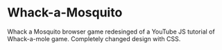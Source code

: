 # Whack-a-Mosquito
Whack a Mosquito browser game redesinged of a YouTube JS tutorial of Whack-a-mole game. Completely changed design with CSS. 
